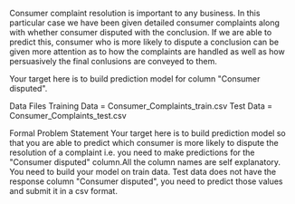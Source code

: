 Consumer complaint resolution is important to any business. In this particular case we have been given detailed consumer complaints along with whether consumer 
disputed with the conclusion. If we are able to predict this, consumer who is more likely to dispute a conclusion can be given more attention as to how the 
complaints are handled as well as how persuasively the final conlusions are conveyed to them.

Your target here is to build prediction model for column "Consumer disputed".

Data Files
Training Data = Consumer_Complaints_train.csv
Test Data = Consumer_Complaints_test.csv

Formal Problem Statement 
Your target here is to build prediction model so that you are able to predict which consumer is more likely to dispute the resolution of a complaint i.e. you need to make 
predictions for the "Consumer disputed" column.All the column names are self explanatory. You need to build your model on train data. 
Test data does not have the response column "Consumer disputed", you need to predict those values and submit it in a csv format.
